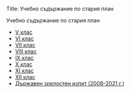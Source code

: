 Title: Учебно съдържание по стария план

Учебно съдържание по стария план

* [V клас](/collections/school/v-class-old)
* [VI клас](/collections/school/vi-class-old)
* [VII клас](/collections/school/vii-class-old)
* [VIII клас](/collections/school/viii-class-old)
* [IX клас](/collections/school/ix-class-old)
* [X клас](/collections/school/x-class-old)
* [XI клас](/collections/school/xi-class-old)
* [XII клас](/collections/school/xii-class-old)
* [Държавен зрелостен изпит (2008-2021 г.)](/collections/school/dzi-old)
